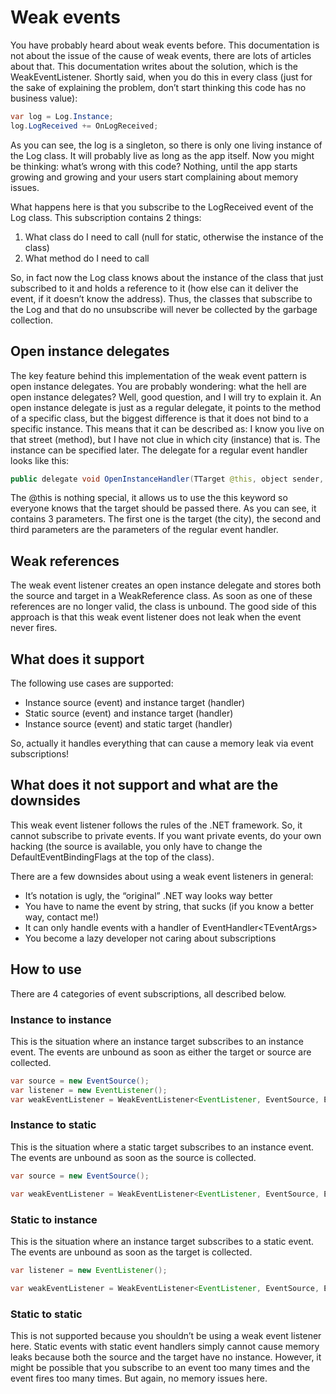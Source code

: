 # Weak events

You have probably heard about weak events before. This documentation is not about the issue of the cause of weak events, there are lots of articles about that. This documentation writes about the solution, which is the WeakEventListener. Shortly said, when you do this in every class (just for the sake of explaining the problem, don’t start thinking this code has no business value):

``` {.java data-syntaxhighlighter-params="brush: java; gutter: false; theme: Confluence" data-theme="Confluence" style="brush: java; gutter: false; theme: Confluence"}
var log = Log.Instance;
log.LogReceived += OnLogReceived;
```

As you can see, the log is a singleton, so there is only one living instance of the Log class. It will probably live as long as the app itself. Now you might be thinking: what’s wrong with this code? Nothing, until the app starts growing and growing and your users start complaining about memory issues.

What happens here is that you subscribe to the LogReceived event of the Log class. This subscription contains 2 things:

1.  What class do I need to call (null for static, otherwise the instance of the class)
2.  What method do I need to call

So, in fact now the Log class knows about the instance of the class that just subscribed to it and holds a reference to it (how else can it deliver the event, if it doesn’t know the address). Thus, the classes that subscribe to the Log and that do no unsubscribe will never be collected by the garbage collection.

## Open instance delegates

The key feature behind this implementation of the weak event pattern is open instance delegates. You are probably wondering: what the hell are open instance delegates? Well, good question, and I will try to explain it. An open instance delegate is just as a regular delegate, it points to the method of a specific class, but the biggest difference is that it does not bind to a specific instance. This means that it can be described as: I know you live on that street (method), but I have not clue in which city (instance) that is. The instance can be specified later. The delegate for a regular event handler looks like this:

``` {.java data-syntaxhighlighter-params="brush: java; gutter: false; theme: Confluence" data-theme="Confluence" style="brush: java; gutter: false; theme: Confluence"}
public delegate void OpenInstanceHandler(TTarget @this, object sender, TEventArgs e);
```

The @this is nothing special, it allows us to use the this keyword so everyone knows that the target should be passed there. As you can see, it contains 3 parameters. The first one is the target (the city), the second and third parameters are the parameters of the regular event handler.

## Weak references

The weak event listener creates an open instance delegate and stores both the source and target in a WeakReference class. As soon as one of these references are no longer valid, the class is unbound. The good side of this approach is that this weak event listener does not leak when the event never fires.

## What does it support

The following use cases are supported:

-   Instance source (event) and instance target (handler)
-   Static source (event) and instance target (handler)
-   Instance source (event) and static target (handler)

So, actually it handles everything that can cause a memory leak via event subscriptions!

## What does it not support and what are the downsides

This weak event listener follows the rules of the .NET framework. So, it cannot subscribe to private events. If you want private events, do your own hacking (the source is available, you only have to change the DefaultEventBindingFlags at the top of the class).

There are a few downsides about using a weak event listeners in general:

-   It’s notation is ugly, the “original” .NET way looks way better
-   You have to name the event by string, that sucks (if you know a better way, contact me!)
-   It can only handle events with a handler of EventHandler\<TEventArgs\>
-   You become a lazy developer not caring about subscriptions

## How to use

There are 4 categories of event subscriptions, all described below.

### Instance to instance

This is the situation where an instance target subscribes to an instance event. The events are unbound as soon as either the target or source are collected.

``` {.java data-syntaxhighlighter-params="brush: java; gutter: false; theme: Confluence" data-theme="Confluence" style="brush: java; gutter: false; theme: Confluence"}
var source = new EventSource();
var listener = new EventListener();
var weakEventListener = WeakEventListener<EventListener, EventSource, EventArgs>.SubscribeToWeakEvent(listener, source, "PublicEvent", listener.OnPublicEvent);
```

### Instance to static

This is the situation where a static target subscribes to an instance event. The events are unbound as soon as the source is collected.

``` {.java data-syntaxhighlighter-params="brush: java; gutter: false; theme: Confluence" data-theme="Confluence" style="brush: java; gutter: false; theme: Confluence"}
var source = new EventSource();

var weakEventListener = WeakEventListener<EventListener, EventSource, EventArgs>.SubscribeToWeakEvent(null, source, "PublicEvent", EventListener.OnEventStaticHandler);
```

### Static to instance

This is the situation where an instance target subscribes to a static event. The events are unbound as soon as the target is collected.

``` {.java data-syntaxhighlighter-params="brush: java; gutter: false; theme: Confluence" data-theme="Confluence" style="brush: java; gutter: false; theme: Confluence"}
var listener = new EventListener();

var weakEventListener = WeakEventListener<EventListener, EventSource, EventArgs>.SubscribeToWeakEvent(listener, null, "StaticEvent", listener.OnPublicEvent);
```

### Static to static

This is not supported because you shouldn’t be using a weak event listener here. Static events with static event handlers simply cannot cause memory leaks because both the source and the target have no instance. However, it might be possible that you subscribe to an event too many times and the event fires too many times. But again, no memory issues here.

